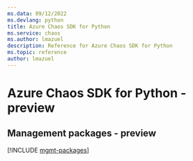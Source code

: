 ```yaml
---
ms.data: 09/12/2022
ms.devlang: python
title: Azure Chaos SDK for Python
ms.service: chaos
ms.author: lmazuel
description: Reference for Azure Chaos SDK for Python
ms.topic: reference
author: lmazuel
---
```

# Azure Chaos SDK for Python - preview

## Management packages - preview
[!INCLUDE [mgmt-packages](chaos-mgmt-index.md)]